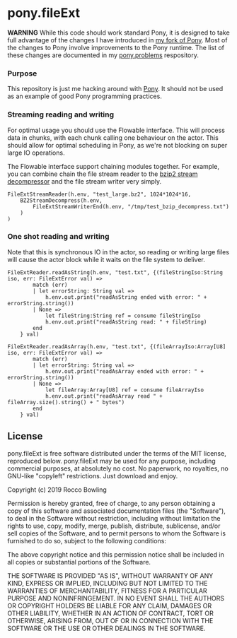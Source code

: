 # pony.fileExt

**WARNING** While this code should work standard Pony, it is designed to take full advantage of the changes I have introduced in [my fork of Pony](https://github.com/KittyMac/ponyc/tree/roc_master). Most of the changes to Pony involve improvements to the Pony runtime. The list of these changes are documented in my [pony.problems](https://github.com/KittyMac/pony.problems) respository.

### Purpose

This repository is just me hacking around with [Pony](https://www.ponylang.io). It should not be used as an example of good Pony programming practices.

### Streaming reading and writing

For optimal usage you should use the Flowable interface. This will process data in chunks, with each chunk calling one behaviour on the actor. This should allow for optimal scheduling in Pony, as we're not blocking on super large IO operations.

The Flowable interface support chaining modules together. For example, you can combine chain the file stream reader to the [bzip2 stream decompressor](https://github.com/KittyMac/pony.bzip2) and the file stream writer very simply.

```
FileExtStreamReader(h.env, "test_large.bz2", 1024*1024*16,
	BZ2StreamDecompress(h.env,
		FileExtStreamWriterEnd(h.env, "/tmp/test_bzip_decompress.txt")
	)
)
```

### One shot reading and writing

Note that this is synchronous IO in the actor, so reading or writing large files will cause the actor block while it waits on the file system to deliver.

```
FileExtReader.readAsString(h.env, "test.txt", {(fileStringIso:String iso, err: FileExtError val) =>
		match (err)
		| let errorString: String val =>
			h.env.out.print("readAsString ended with error: " + errorString.string())
		| None =>
			let fileString:String ref = consume fileStringIso
			h.env.out.print("readAsString read: " + fileString)
	    end
	} val)
```

```
FileExtReader.readAsArray(h.env, "test.txt", {(fileArrayIso:Array[U8] iso, err: FileExtError val) =>
		match (err)
		| let errorString: String val =>
			h.env.out.print("readAsArray ended with error: " + errorString.string())
		| None =>
			let fileArray:Array[U8] ref = consume fileArrayIso
			h.env.out.print("readAsArray read " + fileArray.size().string() + " bytes")
	    end
	} val)
```


## License

pony.fileExt is free software distributed under the terms of the MIT license, reproduced below. pony.fileExt may be used for any purpose, including commercial purposes, at absolutely no cost. No paperwork, no royalties, no GNU-like "copyleft" restrictions. Just download and enjoy.

Copyright (c) 2019 Rocco Bowling

Permission is hereby granted, free of charge, to any person obtaining a copy of this software and associated documentation files (the "Software"), to deal in the Software without restriction, including without limitation the rights to use, copy, modify, merge, publish, distribute, sublicense, and/or sell copies of the Software, and to permit persons to whom the Software is furnished to do so, subject to the following conditions:

The above copyright notice and this permission notice shall be included in all copies or substantial portions of the Software.

THE SOFTWARE IS PROVIDED "AS IS", WITHOUT WARRANTY OF ANY KIND, EXPRESS OR IMPLIED, INCLUDING BUT NOT LIMITED TO THE WARRANTIES OF MERCHANTABILITY, FITNESS FOR A PARTICULAR PURPOSE AND NONINFRINGEMENT. IN NO EVENT SHALL THE AUTHORS OR COPYRIGHT HOLDERS BE LIABLE FOR ANY CLAIM, DAMAGES OR OTHER LIABILITY, WHETHER IN AN ACTION OF CONTRACT, TORT OR OTHERWISE, ARISING FROM, OUT OF OR IN CONNECTION WITH THE SOFTWARE OR THE USE OR OTHER DEALINGS IN THE SOFTWARE.